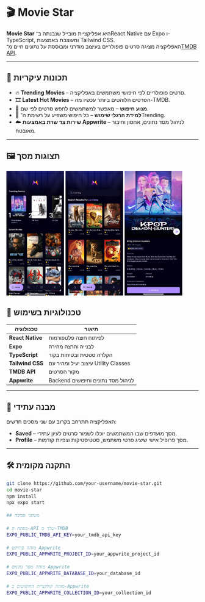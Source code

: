 # 🎬 Movie Star

**Movie Star** היא אפליקציית מובייל שנבנתה ב־React Native עם Expo ו-TypeScript, ומעוצבת באמצעות Tailwind CSS.  
האפליקציה מציגה סרטים פופולריים בעיצוב מודרני ומבוססת על נתונים חיים מ־[TMDB API](https://www.themoviedb.org/documentation/api).

---

## 🚀 תכונות עיקריות

- 🔥 **Trending Movies** – סרטים פופולריים לפי חיפושי משתמשים באפליקציה.
- 🎞️ **Latest Hot Movies** – הסרטים הלוהטים ביותר עכשיו מה-TMDB.
- 🔎 **מנוע חיפוש** – מאפשר למשתמשים לחפש סרטים לפי שם.
- 🧠 **למידת הרגלי שימוש** – כל חיפוש משפיע על רשימת ה־Trending.
- ☁️ **שירות צד שרת באמצעות Appwrite** – לניהול מסד נתונים, אחסון וחיבור מאובטח.

---

## 🖼️ תצוגות מסך

<p float="left">
  <img src="./assets/screenshots/home.jpg" width="30%" />
  <img src="./assets/screenshots/search.jpg" width="30%" />
  <img src="./assets/screenshots/details.jpg" width="30%" />
</p>

## 🧱 טכנולוגיות בשימוש

| טכנולוגיה       | תיאור |
|------------------|--------|
| **React Native** | לפיתוח חוצה פלטפורמות |
| **Expo**         | לבנייה והרצה מהירה |
| **TypeScript**   | הקלדה סטטית ובטיחות בקוד |
| **Tailwind CSS** | עיצוב יעיל ומהיר עם Utility Classes |
| **TMDB API**     | מקור הסרטים |
| **Appwrite**     | Backend לניהול מסד נתונים וחיפושים |

---

## 📁 מבנה עתידי

האפליקציה תתרחב בקרוב עם שני מסכים חדשים:

- **Saved** – מסך מועדפים שבו המשתמשים יוכלו לשמור סרטים לעיון עתידי.
- **Profile** – מסך פרופיל אישי שיציג פרטי משתמש, סטטיסטיקות וצפיות קודמות.

---

## 🛠️ התקנה מקומית

```bash
git clone https://github.com/your-username/movie-star.git
cd movie-star
npm install
npx expo start

## משתני סביבה

# מפתח ה-API שלך מ-TMDB
EXPO_PUBLIC_TMDB_API_KEY=your_tmdb_api_key

# מזהה פרויקט Appwrite
EXPO_PUBLIC_APPWRITE_PROJECT_ID=your_appwrite_project_id

# מזהה מסד נתונים Appwrite
EXPO_PUBLIC_APPWRITE_DATABASE_ID=your_database_id

# מזהה קולקציית החיפושים ב-Appwrite
EXPO_PUBLIC_APPWRITE_COLLECTION_ID=your_collection_id

